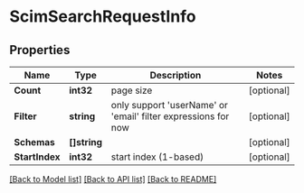 # ScimSearchRequestInfo

## Properties
Name | Type | Description | Notes
------------ | ------------- | ------------- | -------------
**Count** | **int32** | page size | [optional] 
**Filter** | **string** | only support &#39;userName&#39; or &#39;email&#39; filter expressions for now | [optional] 
**Schemas** | **[]string** |  | [optional] 
**StartIndex** | **int32** | start index (1-based) | [optional] 

[[Back to Model list]](../README.md#documentation-for-models) [[Back to API list]](../README.md#documentation-for-api-endpoints) [[Back to README]](../README.md)


